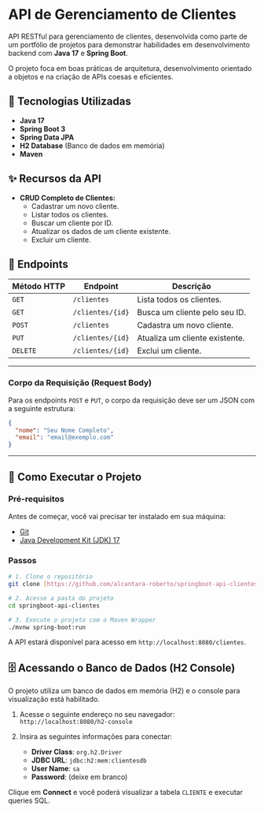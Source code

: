 # API de Gerenciamento de Clientes

API RESTful para gerenciamento de clientes, desenvolvida como parte de um portfólio de projetos para demonstrar habilidades em desenvolvimento backend com **Java 17** e **Spring Boot**.

O projeto foca em boas práticas de arquitetura, desenvolvimento orientado a objetos e na criação de APIs coesas e eficientes.

## 🔧 Tecnologias Utilizadas
- **Java 17**
- **Spring Boot 3**
- **Spring Data JPA**
- **H2 Database** (Banco de dados em memória)
- **Maven**

## ✨ Recursos da API
- **CRUD Completo de Clientes:**
  - Cadastrar um novo cliente.
  - Listar todos os clientes.
  - Buscar um cliente por ID.
  - Atualizar os dados de um cliente existente.
  - Excluir um cliente.

## 📌 Endpoints

| Método HTTP | Endpoint           | Descrição                             |
|-------------|--------------------|---------------------------------------|
| `GET`       | `/clientes`        | Lista todos os clientes.              |
| `GET`       | `/clientes/{id}`   | Busca um cliente pelo seu ID.         |
| `POST`      | `/clientes`        | Cadastra um novo cliente.             |
| `PUT`       | `/clientes/{id}`   | Atualiza um cliente existente.        |
| `DELETE`    | `/clientes/{id}`   | Exclui um cliente.                    |

---

### Corpo da Requisição (Request Body)
Para os endpoints `POST` e `PUT`, o corpo da requisição deve ser um JSON com a seguinte estrutura:

```json
{
  "nome": "Seu Nome Completo",
  "email": "email@exemplo.com"
}
```

---

## 🚀 Como Executar o Projeto

### Pré-requisitos
Antes de começar, você vai precisar ter instalado em sua máquina:
- [Git](https://git-scm.com)
- [Java Development Kit (JDK) 17](https://www.oracle.com/java/technologies/javase/jdk17-archive-downloads.html)

### Passos
```bash
# 1. Clone o repositório
git clone [https://github.com/alcantara-roberto/springboot-api-clientes.git](https://github.com/alcantara-roberto/springboot-api-clientes.git)

# 2. Acesse a pasta do projeto
cd springboot-api-clientes

# 3. Execute o projeto com o Maven Wrapper
./mvnw spring-boot:run
```
A API estará disponível para acesso em `http://localhost:8080/clientes`.

## 🗄️ Acessando o Banco de Dados (H2 Console)
O projeto utiliza um banco de dados em memória (H2) e o console para visualização está habilitado.

1.  Acesse o seguinte endereço no seu navegador:
    `http://localhost:8080/h2-console`

2.  Insira as seguintes informações para conectar:
    - **Driver Class**: `org.h2.Driver`
    - **JDBC URL**: `jdbc:h2:mem:clientesdb`
    - **User Name**: `sa`
    - **Password**: (deixe em branco)

Clique em **Connect** e você poderá visualizar a tabela `CLIENTE` e executar queries SQL.